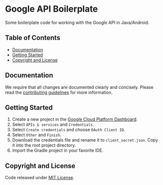 # Google API Boilerplate
Some boilerplate code for working with the Google API in Java/Android.

## Table of Contents
 - [Documentation](#documentation)
 - [Getting Started](#getting-started)
 - [Copyright and License](#copyright-and-license)

## Documentation
 We require that all changes are documented clearly and concisely. Please read the [contributing guidelines](https://github.com/mtuopensource/google-api-boilerplate/blob/master/CONTRIBUTING.md) for more information.

## Getting Started
1.  Create a new project in the [Google Cloud Platform Dashboard](https://console.cloud.google.com).
2.  Select `APIs & services` and `Credentials`.
3.  Select `Create credentials` and choose `OAuth Client ID`.
4.  Select `Other` and `Finish`.
5.  Download the credentials file and rename it to `client_secret.json`. Copy it into the root project directory.
6.  Import the Gradle project in your favorite IDE.

## Copyright and License
Code released under [MIT License](LICENSE).
